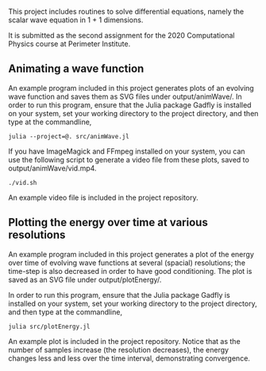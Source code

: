 This project includes routines to solve differential equations, namely the
scalar wave equation in 1 + 1 dimensions.

It is submitted as the second assignment for the 2020 Computational Physics
course at Perimeter Institute.

## Animating a wave function

An example program included in this project generates plots of an evolving wave function and saves them as SVG files under output/animWave/. In order to run this program, ensure that the Julia package Gadfly is installed on your system, set your working directory to the project directory, and then type at the commandline,

    julia --project=@. src/animWave.jl

If you have ImageMagick and FFmpeg installed on your system, you can use the following script to generate a video file from these plots, saved to output/animWave/vid.mp4.

    ./vid.sh

An example video file is included in the project repository.

## Plotting the energy over time at various resolutions

An example program included in this project generates a plot of the energy over time of evolving wave functions at several (spacial) resolutions; the time-step is also decreased in order to have good conditioning. The plot is saved as an SVG file under output/plotEnergy/.

In order to run this program, ensure that the Julia package Gadfly is installed on your system, set your working directory to the project directory, and then type at the commandline,

    julia src/plotEnergy.jl

An example plot is included in the project repository. Notice that as the number of samples increase (the resolution decreases), the energy changes less and less over the time interval, demonstrating convergence.
